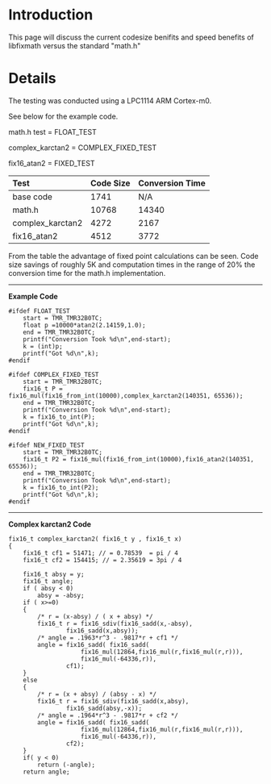 # Introduction #

This page will discuss the current codesize benifits and speed benefits of libfixmath versus the standard "math.h"

# Details #

The testing was conducted using a LPC1114 ARM Cortex-m0.

See below for the example code.

math.h test = FLOAT\_TEST

complex\_karctan2 = COMPLEX\_FIXED\_TEST

fix16\_atan2 = FIXED\_TEST

|Test | Code Size| Conversion Time|
|:----|:---------|:---------------|
|base code|1741 | N/A|
|math.h|10768|14340|
|complex\_karctan2|4272|2167|
|fix16\_atan2|4512|3772|

From the table the advantage of fixed point calculations can be seen.  Code size savings of roughly 5K and computation times in the range of 20% the conversion time for the math.h implementation.



---

**Example Code**
```
#ifdef FLOAT_TEST
    start = TMR_TMR32B0TC;
    float p =10000*atan2(2.14159,1.0);
    end = TMR_TMR32B0TC;
    printf("Conversion Took %d\n",end-start);    
    k = (int)p;
    printf("Got %d\n",k);
#endif

#ifdef COMPLEX_FIXED_TEST
    start = TMR_TMR32B0TC;
    fix16_t P = fix16_mul(fix16_from_int(10000),complex_karctan2(140351, 65536));    
    end = TMR_TMR32B0TC;
    printf("Conversion Took %d\n",end-start);    
    k = fix16_to_int(P);
    printf("Got %d\n",k);
#endif

#ifdef NEW_FIXED_TEST
    start = TMR_TMR32B0TC;
    fix16_t P2 = fix16_mul(fix16_from_int(10000),fix16_atan2(140351, 65536));
    end = TMR_TMR32B0TC;
    printf("Conversion Took %d\n",end-start);    
    k = fix16_to_int(P2);
    printf("Got %d\n",k);
#endif
```

---

**Complex karctan2 Code**
```
fix16_t complex_karctan2( fix16_t y , fix16_t x)
{
    fix16_t cf1 = 51471; // = 0.78539  = pi / 4
    fix16_t cf2 = 154415; // = 2.35619 = 3pi / 4

    fix16_t absy = y;
    fix16_t angle;
    if ( absy < 0)
        absy = -absy;
    if ( x>=0)
    {
        /* r = (x-absy) / ( x + absy) */
        fix16_t r = fix16_sdiv(fix16_sadd(x,-absy),
                fix16_sadd(x,absy));
        /* angle = .1963*r^3 - .9817*r + cf1 */
        angle = fix16_sadd( fix16_sadd(
                    fix16_mul(12864,fix16_mul(r,fix16_mul(r,r))),
                    fix16_mul(-64336,r)),
                cf1);
    }
    else
    {
        /* r = (x + absy) / (absy - x) */
        fix16_t r = fix16_sdiv(fix16_sadd(x,absy),
                fix16_sadd(absy,-x));
        /* angle = .1964*r^3 - .9817*r + cf2 */
        angle = fix16_sadd( fix16_sadd(
                    fix16_mul(12864,fix16_mul(r,fix16_mul(r,r))),
                    fix16_mul(-64336,r)),
                cf2);
    }
    if( y < 0)
        return (-angle);
    return angle;
```